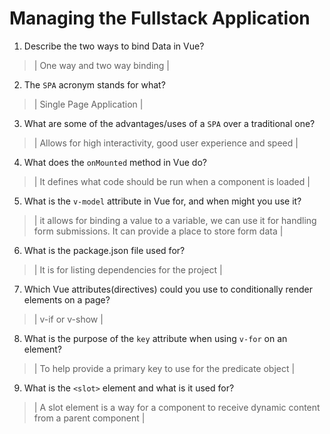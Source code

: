 # Managing the Fullstack Application

1. Describe the two ways to bind Data in Vue?

  > | One way and two way binding |

2. The `SPA` acronym stands for what?

  > | Single Page Application |

3. What are some of the advantages/uses of a `SPA` over a traditional one?

  > | Allows for high interactivity, good user experience and speed |

4. What does the `onMounted` method in Vue do?

  > | It defines what code should be run when a component is loaded |

5. What is the `v-model` attribute in Vue for, and when might you use it?

  > | it allows for binding a value to a variable, we can use it for handling form submissions. It can provide a place to store form data |

6. What is the package.json file used for?

  > | It is for listing dependencies for the project |

7. Which Vue attributes(directives) could you use to conditionally render elements on a page?

  > | v-if or v-show |

8. What is the purpose of the `key` attribute when using `v-for` on an element?

  > | To help provide a primary key to use for the predicate object |

9. What is the `<slot>` element and what is it used for?

  > | A slot element is a way for a component to receive dynamic content from a parent component  |
